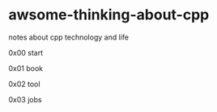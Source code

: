 # awsome-thinking-about-cpp

notes about cpp technology and life

0x00 start

0x01 book

0x02 tool

0x03 jobs

